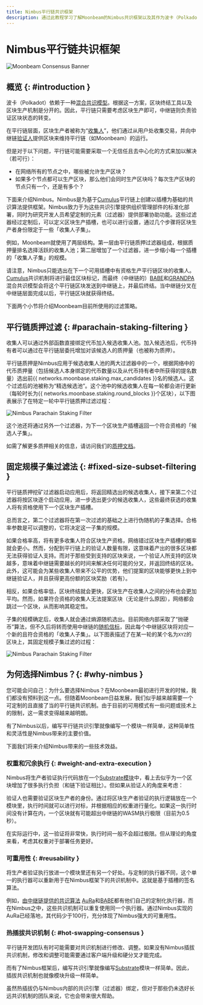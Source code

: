 ```yaml
---
title: Nimbus平行链共识框架
description: 通过此教程学习了解Moonbeam的Nimbus共识框架以及其作为波卡（Polkadot）共享安全模型的一部分的运作原理
---
```


# Nimbus平行链共识框架

![Moonbeam Consensus Banner](/images/learn/features/consensus/consensus-banner.png)

## 概览 {: #introduction } 

波卡（Polkadot）依赖于一种[混合共识模型](https://wiki.polkadot.network/docs/learn-consensus)。根据这一方案，区块终结工具以及区块生产机制是分开的。因此，平行链只需要考虑区块生产即可，中继链则负责验证区块状态的转变。

在平行链层面，区块生产者被称为“[收集人](https://wiki.polkadot.network/docs/learn-collator)”，他们通过从用户处收集交易，并向中继链[验证人](https://wiki.polkadot.network/docs/learn-validator)提供区块来维持平行链（如Moonbeam）的运行。

但是对于以下问题，平行链可能需要采取一个无信任且去中心化的方式来加以解决（若可行）：

 - 在网络所有的节点之中，哪些被允许生产区块？
 - 如果多个节点都可以生产区块，那么他们会同时生产区块吗？每次生产区块的节点只有一个，还是有多个？

下面来介绍Nimbus。Nimbus是为基于[Cumulus](https://github.com/paritytech/cumulus)平行链上创建以插槽为基础的共识算法提供框架。Nimbus致力于为这些共识引擎提供组织管理部件的标准化部署，同时为研究开发人员希望定制的元素（过滤器）提供部署协助功能。这些过滤器经过定制后，可以定义区块生产插槽，也可以进行设置，通过几个步骤将区块生产者身份限定于一些「收集人子集」。

例如，Moonbeam就使用了两层结构。第一层由平行链质押过滤器组成，根据质押量排名选择活跃的收集人池；第二层增加了一个过滤器，进一步缩小每一个插槽的「收集人子集」的规模。

请注意，Nimbus只能选出在下一个可用插槽中有资格生产平行链区块的收集人。[Cumulus](https://wiki.polkadot.network/docs/build-pdk#cumulus)共识机制将进行最佳区块标记，而最终（中继链的）[BABE](https://wiki.polkadot.network/docs/learn-consensus#babe)和[GRANDPA](https://wiki.polkadot.network/docs/learn-consensus#grandpa-finality-gadget)混合共识模型会将这个平行链区块发送到中继链上，并最后终结。当中继链分叉在中继链层面完成以后，平行链区块就获得终结。

下面两个小节将介绍Moonbeam目前所使用的过滤策略。

## 平行链质押过滤 {: #parachain-staking-filtering } 

收集人可以通过外部函数直接绑定代币加入候选收集人池。加入候选池后，代币持有者可以通过在平行链层委托增加对该候选人的质押量（也被称为质押）。

平行链质押是Nimbus应用于候选收集人池的两大过滤器中的一个，根据网络中的代币质押量（包括候选人本身绑定的代币数量以及从代币持有者中所获得的提名数量）选出前{{ networks.moonbase.staking.max_candidates }}名的候选人。这个过滤后的池被称为“精选候选池”。这个池中的候选收集人在每一轮都会进行更新（每轮时长为{{ networks.moonbase.staking.round_blocks }}个区块），以下图表展示了在特定一轮中平行链质押过滤过程：

![Nimbus Parachain Staking Filter](/images/learn/features/consensus/consensus-1.png)

这个池还将通过另外一个过滤器，为下一个区块生产插槽返回一个符合资格的「候选人子集」。

如需了解更多质押相关的信息，请访问我们的[质押文档](/staking/overview/)。

## 固定规模子集过滤法 {: #fixed-size-subset-filtering } 

平行链质押挖矿过滤器启动应用后，将返回精选出的候选收集人，接下来第二个过滤器将按区块逐个启动应用，进一步选出更少的候选收集人，这些最终获选的收集人将有资格使用下一个区块生产插槽。

总而言之，第二个过滤器将在第一次过滤的基础之上进行伪随机的子集选择。合格率参数是可以调整的，它将决定这一子集的规模。

如果合格率高，将有更多收集人符合区块生产资格，网络错过区块生产插槽的概率就会更小。然而，分配到平行链上的验证人数量有限，这意味着产出的很多区块都无法获得验证人支持。而对于那些受到支持的区块来说，一个验证人所支持的区块越多，意味着中继链需要越长的时间来解决任何可能的分叉，并返回终结的区块。此外，这可能会为某些收集人带来不公平的优势，他们提案的区块能够更快上到中继链验证人，并且获得更高份额的区块奖励（若有）。

相反，如果合格率低，区块终结就会更快，区块生产在收集人之间的分布也会更加平均。然而，如果符合资格的收集人无法提案区块（无论是什么原因），网络都会跳过一个区块，从而影响其稳定性。

子集的规模确定后，收集人就会通过熵源随机选出。目前网络内部采取了“抛硬币”算法，但不久后将转而使用中继链的[随机信标](https://wiki.polkadot.network/docs/learn-randomness)，因此每个中继链区块将对应一个新的且符合资格的「收集人子集」。以下图表描述了在某一轮的某个名为`XYZ`的区块上，其固定规模子集过滤的过程：

![Nimbus Parachain Staking Filter](/images/learn/features/consensus/consensus-2.png)

## 为何选择Nimbus？{: #why-nimbus } 

您可能会问自己：为什么要选择Nimbus？在Moonbeam最初进行开发的时候，我们都没有预料到这一点。但随着Moonbeam日益发展，我们似乎越来越需要一个可定制的且直接了当的平行链共识机制。由于目前的可用模式有一些问题或技术上的限制，这一需求变得越来越明朗。

<!-- In the [relay chain provided consensus](https://github.com/paritytech/cumulus/blob/master/client/consensus/relay-chain/src/lib.rs), each node sees itself as a colator and can propose a parachain candidate block. It is then up to the relay chain to solve any possible forks and finalize a block. 

[AuRa](https://crates.io/crates/sc-consensus-aura) (short for authority-round) consensus mechanism is based on a known list of authorities that take turns to produce blocks in every slot. Each authority can propose only one block per slot and builds on top of the longest chain.-->

有了Nimbus以后，编写平行链共识引擎就像编写一个模块一样简单，这种简单性和灵活性是Nimbus带来的主要价值。

下面我们将来介绍Nimbus带来的一些技术效益。

### 权重和冗余执行 {: #weight-and-extra-execution } 

Nimbus将生产者验证执行代码放在一个[Substrate模块](https://substrate.dev/docs/en/knowledgebase/runtime/pallets)中，看上去似乎为一个区块增加了很多执行负担（和链下验证相比）。但如果从验证人的角度来考虑：

验证人也需要验证区块生产者的身份。通过将区块生产者验证的执行逻辑放在一个模块里，执行时间就可以进行对标，并根据相应的权重进行量化。如果这一执行时间没有计算在内，一个区块就有可能超出中继链的WASM执行极限（目前为0.5秒）。

在实际运行中，这一验证将非常快，执行时间一般不会超过极限。但从理论的角度来看，考虑其权重对于部署任务更好。

### 可重用性 {: #reusability } 

将生产者验证执行放进一个模块里还有另一个好处。与定制的执行器不同，这个单一的执行器可以重新用于在Nimbus框架下的共识机制中。这就是基于插槽的签名算法。

例如，[由中继链提供的共识算法](https://github.com/paritytech/cumulus/blob/master/client/consensus/relay-chain/src/lib.rs) [AuRa](https://crates.io/crates/sc-consensus-aura)和[BABE](https://crates.io/crates/sc-consensus-babe)都有他们自己的定制化执行器，而在Nimbus之中，这些共识机制可以重复使用同一个执行器。通过Nimbus实现的AuRa已经落地，其代码少于100行，充分体现了Nimbus强大的可重用性。

### 热插拔共识机制 {: #hot-swapping-consensus } 

平行链开发团队有时可能需要对共识机制进行修改、调整。如果没有Nimbus插拔共识机制，修改和调整可能需要通过客户端升级和硬分叉才能完成。

而有了Nimbus框架后，编写共识引擎就像编写[Substrate](https://substrate.dev/docs/en/knowledgebase/runtime/pallets)模块一样简单。因此，插拔共识机制也就像模块升级一样简单。

虽然热插拔仍与Nimbus内部的共识引擎（过滤器）绑定，但对于那些仍未选好长远共识机制的团队来说，它也会带来很大帮助。